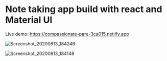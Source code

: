 # Note taking app build with react and Material UI 
Live demo: https://compassionate-pare-3ca015.netlify.app

![Screenshot_20200813_184246](https://user-images.githubusercontent.com/56234798/90162436-e5e35280-dd94-11ea-862a-c07301cebb8c.png)


![Screenshot_20200813_184148](https://user-images.githubusercontent.com/56234798/90162438-e7147f80-dd94-11ea-95e8-7b6f61c6583e.png)
